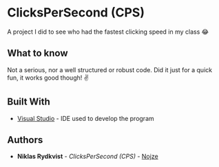 # ClicksPerSecond (CPS)
A project I did to see who had the fastest clicking speed in my class 😂

## What to know
Not a serious, nor a well structured or robust code. Did it just for a quick fun, it works good though! ✌️

## Built With

* [Visual Studio](https://visualstudio.microsoft.com/) - IDE used to develop the program

## Authors

* **Niklas Rydkvist** - *ClicksPerSecond (CPS)* - [Nojze](https://github.com/Nojze)
